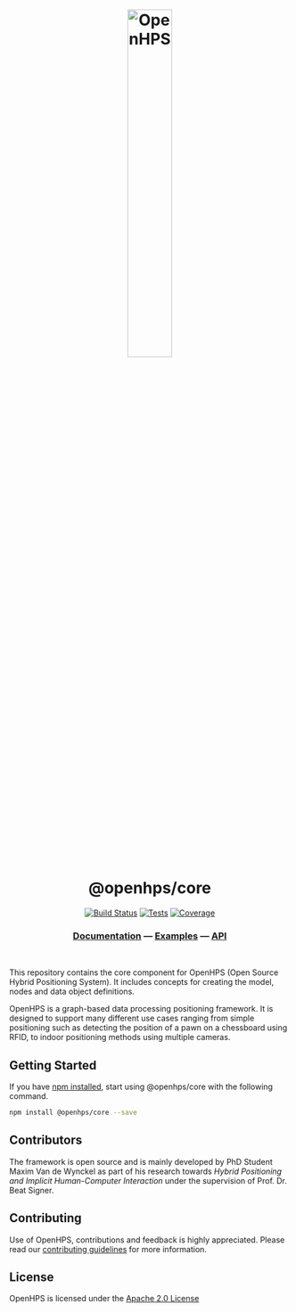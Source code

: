 <h1 align="center">
  <img alt="OpenHPS" src="https://openhps.org/images/logo_text-512.png" width="40%" /><br />
  @openhps/core
</h1>
<p align="center">
  <a href="https://ci.mvdw-software.com/job/openhps-core/" target="_blank"><img alt="Build Status" src="https://ci.mvdw-software.com/job/openhps-core/job/dev/badge/icon"></a>
  <a href="https://ci.mvdw-software.com/job/openhps-core/job/dev/lastCompletedBuild/testReport/s" target="_blank"><img alt="Tests" src="https://img.shields.io/jenkins/tests/http/ci.mvdw-software.com/job/openhps-core?compact_message"></a>
  <a href="https://ci.mvdw-software.com/view/OpenHPS/job/openhps-core/cobertura/" target="_blank"><img alt="Coverage" src="https://img.shields.io/jenkins/coverage/cobertura/http/ci.mvdw-software.com/job/openhps-core" /></a>
</p>

<h3 align="center">
    <a href="https://openhps.org/docs/getting-started">Documentation</a> &mdash; <a href="https://openhps.org/docs/examples">Examples</a> &mdash; <a href="https://openhps.org/docs/core">API</a>
</h3>

<br />

This repository contains the core component for OpenHPS (Open Source Hybrid Positioning System). It includes concepts for creating the model, nodes and data object definitions.

OpenHPS is a graph-based data processing positioning framework. It is designed to support many different use cases ranging from simple positioning such as detecting the position of a pawn on a chessboard using RFID, to indoor positioning methods using multiple cameras.

## Getting Started
If you have [npm installed](https://www.npmjs.com/get-npm), start using @openhps/core with the following command.
```bash
npm install @openhps/core --save
```

## Contributors
The framework is open source and is mainly developed by PhD Student Maxim Van de Wynckel as part of his research towards *Hybrid Positioning and Implicit Human-Computer Interaction* under the supervision of Prof. Dr. Beat Signer.

## Contributing
Use of OpenHPS, contributions and feedback is highly appreciated. Please read our [contributing guidelines](CONTRIBUTING.md) for more information.

## License
OpenHPS is licensed under the [Apache 2.0 License](LICENSE)